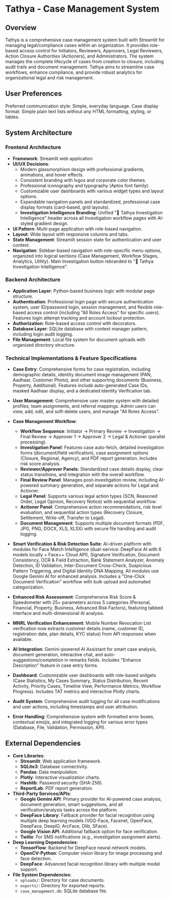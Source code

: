 # Tathya - Case Management System

## Overview

Tathya is a comprehensive case management system built with Streamlit for managing legal/compliance cases within an organization. It provides role-based access control for Initiators, Reviewers, Approvers, Legal Reviewers, Action Closure Authorities (Actioners), and Administrators. The system manages the complete lifecycle of cases from creation to closure, including audit trails and document management. Tathya aims to streamline case workflows, enhance compliance, and provide robust analytics for organizational legal and risk management.

## User Preferences

Preferred communication style: Simple, everyday language.
Case display format: Simple plain text lists without any HTML formatting, styling, or tables.

## System Architecture

### Frontend Architecture
- **Framework**: Streamlit web application
- **UI/UX Decisions**:
    - Modern glassmorphism design with professional gradients, animations, and hover effects.
    - Consistent branding with logos and corporate color themes.
    - Professional iconography and typography (Aptos font family).
    - Customizable user dashboards with various widget types and layout options.
    - Expandable navigation panels and standardized, professional case display formats (card-based, grid layouts).
    - **Investigation Intelligence Branding**: Unified "🔎 Tathya Investigation Intelligence" header across all Investigation workflow pages with AI-styled gradient design.
- **UI Pattern**: Multi-page application with role-based navigation.
- **Layout**: Wide layout with responsive columns and tabs.
- **State Management**: Streamlit session state for authentication and user context.
- **Navigation**: Sidebar-based navigation with role-specific menu options, organized into logical sections (Case Management, Workflow Stages, Analytics, Utility). Main Investigation button rebranded to "🔎 Tathya Investigation Intelligence".

### Backend Architecture
- **Application Layer**: Python-based business logic with modular page structure.
- **Authentication**: Professional login page with secure authentication system, user ID/password login, session management, and flexible role-based access control (including "All Roles Access" for specific users). Features login attempt tracking and account lockout protection.
- **Authorization**: Role-based access control with decorators.
- **Database Layer**: SQLite database with context manager pattern, including login audit logging.
- **File Management**: Local file system for document uploads with organized directory structure.

### Technical Implementations & Feature Specifications
- **Case Entry**: Comprehensive forms for case registration, including demographic details, identity document image management (PAN, Aadhaar, Customer Photo), and other supporting documents (Business, Property, Additional). Features include auto-generated Case IDs, masked Aadhaar display, and a dedicated Identity Verification tab.
- **User Management**: Comprehensive user master system with detailed profiles, team assignments, and referral mappings. Admin users can view, add, edit, and soft-delete users, and manage "All Roles Access".
- **Case Management Workflow**:
    - **Workflow Sequence**: Initiator → Primary Review → Investigation → Final Review → Approver 1 → Approver 2 → Legal & Actioner (parallel processing).
    - **Investigation Panel**: Features case auto-fetch, detailed investigation forms (document/field verification), case assignment options (Closure, Regional, Agency), and PDF report generation. Includes risk score analysis.
    - **Reviewer/Approver Panels**: Standardized case details display, clear status transitions, and integration with the overall workflow.
    - **Final Review Panel**: Manages post-investigation review, including AI-powered summary generation, and separate actions for Legal and Actioner.
    - **Legal Panel**: Supports various legal action types (SCN, Reasoned Order, Legal Opinion, Recovery Notice) with sequential workflow.
    - **Actioner Panel**: Comprehensive action recommendations, risk level evaluation, and sequential action types (Recovery Closure, Settlement, Write-off, Transfer to Legal).
    - **Document Management**: Supports multiple document formats (PDF, JPG, PNG, DOCX, XLS, XLSX) with secure file handling and audit logging.

- **Smart Verification & Risk Detection Suite**: AI-driven platform with modules for Face Match Intelligence (dual-service: DeepFace AI with 6 models locally + Face++ Cloud API), Signature Verification, Document Consistency, OCR & Field Extraction, Bank Statement Analyzer, Anomaly Detection, ID Validation, Inter-Document Cross-Check, Suspicious Pattern Triggering, and Digital Identity DNA Mapping. All modules use Google Gemini AI for enhanced analysis. Includes a "One-Click Document Verification" workflow with bulk upload and automated categorization.
- **Enhanced Risk Assessment**: Comprehensive Risk Score & Speedometer with 25+ parameters across 5 categories (Personal, Financial, Property, Business, Advanced Risk Factors), featuring tabbed interface and multi-dimensional AI analysis.
- **MNRL Verification Enhancement**: Mobile Number Revocation List verification now extracts customer details (name, customer ID, registration date, plan details, KYC status) from API responses when available.
- **AI Integration**: Gemini-powered AI Assistant for smart case analysis, document generation, interactive chat, and auto-suggestions/completion in remarks fields. Includes "Enhance Description" feature in case entry forms.
- **Dashboard**: Customizable user dashboards with role-based widgets (Case Statistics, My Cases Summary, Status Distribution, Recent Activity, Priority Cases, Timeline View, Performance Metrics, Workflow Progress). Includes TAT metrics and interactive Plotly charts.
- **Audit System**: Comprehensive audit logging for all case modifications and user actions, including timestamps and user attribution.
- **Error Handling**: Comprehensive system with formatted error boxes, contextual emojis, and integrated logging for various error types (Database, File, Validation, Permission, API).

## External Dependencies

- **Core Libraries**:
    - **Streamlit**: Web application framework.
    - **SQLite3**: Database connectivity.
    - **Pandas**: Data manipulation.
    - **Plotly**: Interactive visualization charts.
    - **Hashlib**: Password security (SHA-256).
    - **ReportLab**: PDF report generation.
- **Third-Party Services/APIs**:
    - **Google Gemini API**: Primary provider for AI-powered case analysis, document generation, smart suggestions, and all verification/analysis tasks across the platform.
    - **DeepFace Library**: Fallback provider for facial recognition using multiple deep learning models (VGG-Face, Facenet, OpenFace, DeepFace, DeepID, ArcFace, Dlib, SFace).
    - **Google Vision API**: Additional fallback option for face verification.
    - **Twilio**: For SMS notifications (e.g., investigation assignment alerts).
- **Deep Learning Dependencies**:
    - **TensorFlow**: Backend for DeepFace neural network models.
    - **OpenCV-Python**: Computer vision library for image processing and face detection.
    - **DeepFace**: Advanced facial recognition library with multiple model support.
- **File System Dependencies**:
    - `uploads/`: Directory for case documents.
    - `exports/`: Directory for exported reports.
    - `case_management.db`: SQLite database file.